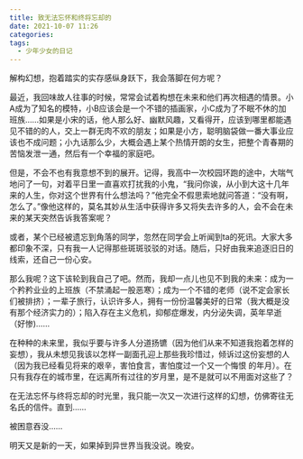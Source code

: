 ```yaml
---
title: 致无法忘怀和终将忘却的
date: 2021-10-07 11:26
categories:
tags:
  - 少年少女的日记
---
```


解构幻想，抱着踏实的实存感纵身跃下，我会落脚在何方呢？

最近，我回味故人往事的时候，常常会试着构想在未来和他们再次相遇的情景。小A成为了知名的模特，小B应该会是一个不错的插画家，小C成为了不眠不休的加班族……如果是小宋的话，他人那么好、幽默风趣，又看得开，应该到哪里都能遇见不错的的人，交上一群无肉不欢的朋友；如果是小方，聪明脑袋做一番大事业应该也不成问题；小九话那么少，大概会遇上某个热情开朗的女生，把整个青春期的苦恼发泄一通，然后有一个幸福的家庭吧。

但是，不会不也有我意想不到的展开。记得，我高中一次校园环跑的途中，大喘气地问了一句，对着平日里一直喜欢打扰我的小鬼，“我问你诶，从小到大这十几年来的人生，你对这个世界有什么想法吗？”他完全不假思索地就问答道：“没有啊，怎么了。”像他这样的，莫名其妙从生活中获得许多又将失去许多的人，会不会在未来的某天突然告诉我答案呢？

或者，某个已经被遗忘到角落的同学，忽然在同学会上听闻到ta的死讯。大家大多都印象不深，只有我一人记得那些斑斑驳驳的对话。随后，只好由我来追逐旧日的线索，还自己一份心安。

那么我呢？这下该轮到我自己了吧。然而，我却一点儿也见不到我的未来：成为一个矜矜业业的上班族（不禁涌起一股恶寒）；成为一个不错的老师（说不定会家长们被排挤）；一辈子旅行，认识许多人，拥有一份份温馨美好的日常（我大概是没有那个经济实力的）；陷入存在主义危机，抑郁症爆发，内分泌失调，英年早逝（好惨)……

在种种的未来里，我似乎要与许多人分道扬镳（因为他们从来不知道我抱着怎样的妄想），我从未想见我该以怎样一副面孔迎上那些我珍惜过，倾诉过这份妄想的人（因为我已经看见将来的艰辛，害怕食言，害怕度过一个又一个悔恨 的年月）。在只有我存在的城市里，在远离所有过往的岁月里，是不是就可以不用面对这些了？

在无法忘怀与终将忘却的时光里，我只能一次又一次进行这样的幻想，仿佛寄往无名氏的信件。直到……

被困意吞没……

明天又是新的一天，如果掉到异世界当我没说。晚安。
